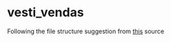# vesti_vendas

Following the file structure suggestion from [this](https://github.com/zubairehman/flutter-boilerplate-project) source
